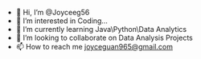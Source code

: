 - 👋 Hi, I’m @Joyceeg56
- 👀 I’m interested in Coding...
- 🌱 I’m currently learning Java\Python\Data Analytics
- 💞️ I’m looking to collaborate on Data Analysis Projects
- 📫 How to reach me joyceguan965@gmail.com

<!---
Joyceeg56/Joyceeg56 is a ✨ special ✨ repository because its `README.md` (this file) appears on your GitHub profile.
You can click the Preview link to take a look at your changes.
--->
